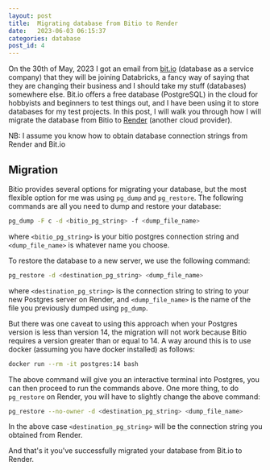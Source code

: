 ```yaml
---
layout: post
title:  Migrating database from Bitio to Render
date:   2023-06-03 06:15:37
categories: database
post_id: 4
---
```


On the 30th of May, 2023 I got an email from [bit.io](https://bit.io/) (database as a service company) that they will be joining Databricks, a fancy way of saying that they are changing their business and I should take my stuff (databases) somewhere else. Bit.io offers a free database (PostgreSQL) in the cloud for hobbyists and beginners to test things out, and I have been using it to store databases for my test projects. In this post, I will walk you through how I will migrate the database from Bitio to [Render](https://render.com/) (another cloud provider).

NB: I assume you know how to obtain database connection strings from Render and Bit.io

## Migration

Bitio provides several options for migrating your database, but the most flexible option for me was using `pg_dump` and `pg_restore`. The following commands are all you need to dump and restore your database:

```bash
pg_dump -F c -d <bitio_pg_string> -f <dump_file_name>
```

where `<bitio_pg_string>` is your bitio postgres connection string and `<dump_file_name>` is whatever name you choose.

To restore the database to a new server, we use the following command:

```bash
pg_restore -d <destination_pg_string> <dump_file_name>
```

where `<destination_pg_string>` is the connection string to string to your new Postgres server on Render, and `<dump_file_name>` is the name of the file you previously dumped using `pg_dump`.

But there was one caveat to using this approach when your Postgres version is less than version 14, the migration will not work because Bitio requires a version greater than or equal to 14. A way around this is to use docker (assuming you have docker installed)  as follows:

```bash
docker run --rm -it postgres:14 bash

```

The above command will give you an interactive terminal into Postgres, you can then proceed to run the commands above. One more thing, to do `pg_restore` on Render, you will have to slightly change the above command:

```bash
pg_restore --no-owner -d <destination_pg_string> <dump_file_name>
```

In the above case `<destination_pg_string>` will be the connection string you obtained from Render.

And that's it you've successfully migrated your database from Bit.io to Render.

<br/>
